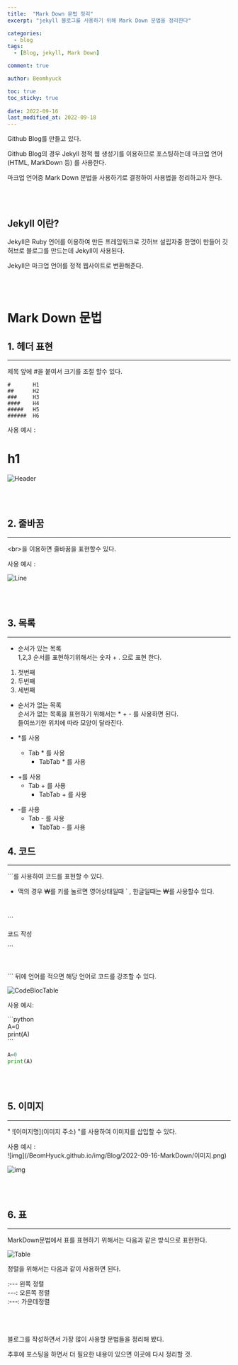 ```yaml
---
title:  "Mark Down 문법 정리"
excerpt: "jekyll 블로그를 사용하기 위해 Mark Down 문법을 정리한다"

categories:
  - blog
tags:
  - [Blog, jekyll, Mark Down]

comment: true

author: Beomhyuck

toc: true
toc_sticky: true
 
date: 2022-09-16
last_modified_at: 2022-09-18
---
```


Github Blog를 만들고 있다.

Github Blog의 경우 Jekyll 정적 웹 생성기를 이용하므로 포스팅하는데 마크업 언어(HTML, MarkDown 등) 를 사용한다.

마크업 언어중 Mark Down 문법을 사용하기로 결정하여 사용법을 정리하고자 한다.

<br><br>

Jekyll 이란?
------------
Jekyll은 Ruby 언어를 이용하여 만든 프레임워크로
깃허브 설립자중 한명이 만들어 깃허브로 블로그를 만드는데 Jekyll이 사용된다.   

Jekyll은 마크업 언어를 정적 웹사이트로 변환해준다.

<br><br>

Mark Down 문법
===
  
## 1. 헤더 표현
---
제목 앞에 #을 붙여서 크기를 조절 할수 있다.

    #       H1
    ##      H2
    ###     H3
    ####    H4
    #####   H5
    ######  H6

사용 예시 :
# h1
![Header](/img/Blog/2022-09-16-MarkDown/헤더표시.png)

<br><br>


## 2. 줄바꿈
---
\<br>을 이용하면 줄바꿈을 표현할수 있다.

사용 예시 :

![Line](/img/Blog/2022-09-16-MarkDown/줄바꿈_예시.png)

<br><br>

## 3. 목록
---
* 순서가 있는 목록  
1,2,3 순서를 표현하기위해서는 숫자 + . 으로 표현 한다.  
1. 첫번째
2. 두번째
3. 세번째

* 순서가 없는 목록   
순서가 없는 목록을 표현하기 위해서는 * + - 를 사용하면 된다.   
들여쓰기한 위치에 따라 모양이 달라진다.

* *를 사용
    * Tab * 를 사용
        *  TabTab * 를 사용 

+ +를 사용
    + Tab + 를 사용
        +  TabTab + 를 사용 

- -를 사용
    - Tab - 를 사용
        -  TabTab - 를 사용 


## 4. 코드
---

\```를 사용하여 코드를 표현할 수 있다.   

* 맥의 경우 ₩를 키를 눌르면 영어상태일때 \` , 한글일때는 ₩를 사용할수 있다.
<br>

\``` 

코드 작성

\```

<br>

\``` 뒤에 언어를 적으면 해당 언어로 코드를 강조할 수 있다.

![CodeBlocTable](/img/Blog/2022-09-16-MarkDown/코드블럭표.png)

사용 예시:

\```python   
A=0   
print(A)   
\```

```python
A=0
print(A)
```

<br><br>

## 5. 이미지
---
" \!\[이미지명](이미지 주소) "를 사용하여 이미지를 삽입할 수 있다.

사용 예시 :   
\!\[img](/BeomHyuck.github.io/img/Blog/2022-09-16-MarkDown/이미지.png)

![img](/img/Blog/2022-09-16-MarkDown/이미지.png)

<br><br>

## 6. 표
---
MarkDown문법에서 표를 표현하기 위해서는  다음과 같은 방식으로 표현한다.   

![Table](/img/Blog/2022-09-16-MarkDown/%ED%91%9C%ED%98%95%EC%8B%9D.png)  

정렬을 위해서는 다음과 같이 사용하면 된다.
   
:--- 왼쪽 정렬   
---: 오른쪽 정렬   
:---: 가운데정렬      
   
<br><br><br>
블로그를 작성하면서 가장 많이 사용할 문법들을 정리해 봤다.

추후에 포스팅을 하면서 더 필요한 내용이 있으면 이곳에 다시 정리할 것.







